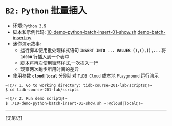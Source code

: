 # `B2:` `Python` 批量插入
+ 环境:`Python 3.9`
+ 脚本和示例代码:
[10-demo-python-batch-insert-01-show.sh](https://github.com/pingcap/tidb-course-201-lab/blob/master/scripts/10-demo-python-batch-insert-01-show.sh)
[demo-batch-insert.py](https://github.com/pingcap/tidb-course-201-lab/blob/master/scripts/demo-batch-insert.py)
+ 迷你演示故事:
  + 运行脚本使用批处理样式语句 **`INSERT INTO ... VALUES (),(),(),...`** 将 **`10000`** 行插入到一个表中
  + 脚本将再次使用循环样式,一次插入一行
  + 观察两次跑步所用时间的差异
+ 使用参数 **`cloud|local`** 分别针对 `TiDB Cloud` 或本地 `Playground` 运行演示
```
~!@// 1. Go to working directory: tidb-course-201-lab/scripts@!~
$ cd tidb-course-201-lab/scripts

~!@// 2. Run demo script@!~
$ ./10-demo-python-batch-insert-01-show.sh ~!@cloud|local@!~
```
-------------------------------------------------------------
[无笔记]